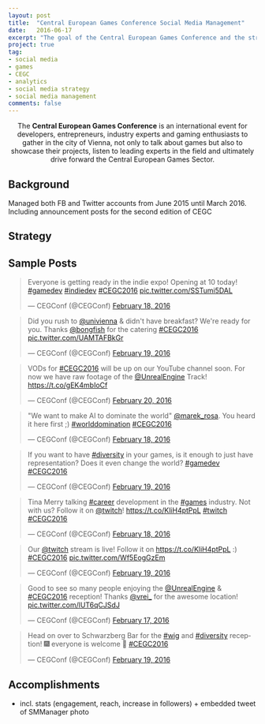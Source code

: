 ```yaml
---
layout: post
title:  "Central European Games Conference Social Media Management"
date:   2016-06-17
excerpt: "The goal of the Central European Games Conference and the strategy behind the social media accounts, including example posts and analytics."
project: true
tag:
- social media
- games
- CEGC
- analytics
- social media strategy
- social media management
comments: false
---
```

    
<center>The <b>Central European Games Conference</b> is an international event for developers, entrepreneurs, industry experts and gaming enthusiasts to gather in the city of Vienna, not only to talk about games but also to showcase their projects, listen to leading experts in the field and ultimately drive forward the Central European Games Sector.</center>
      
## Background
Managed both FB and Twitter accounts from June 2015 until March 2016.
Including announcement posts for the second edition of CEGC

## Strategy

## Sample Posts

<blockquote class="twitter-tweet" data-lang="en"><p lang="en" dir="ltr">Everyone is getting ready in the indie expo! Opening at 10 today! <a href="https://twitter.com/hashtag/gamedev?src=hash">#gamedev</a> <a href="https://twitter.com/hashtag/indiedev?src=hash">#indiedev</a> <a href="https://twitter.com/hashtag/CEGC2016?src=hash">#CEGC2016</a> <a href="https://t.co/SSTumi5DAL">pic.twitter.com/SSTumi5DAL</a></p>&mdash; CEGConf (@CEGConf) <a href="https://twitter.com/CEGConf/status/700238093186699264">February 18, 2016</a></blockquote>
<script async src="//platform.twitter.com/widgets.js" charset="utf-8"></script>

<blockquote class="twitter-tweet" data-lang="en"><p lang="en" dir="ltr">Did you rush to <a href="https://twitter.com/univienna">@univienna</a> &amp; didn&#39;t have breakfast? We&#39;re ready for you. Thanks <a href="https://twitter.com/bongfish">@bongfish</a> for the catering <a href="https://twitter.com/hashtag/CEGC2016?src=hash">#CEGC2016</a> <a href="https://t.co/UAMTAFBkGr">pic.twitter.com/UAMTAFBkGr</a></p>&mdash; CEGConf (@CEGConf) <a href="https://twitter.com/CEGConf/status/700598542948237313">February 19, 2016</a></blockquote>
<script async src="//platform.twitter.com/widgets.js" charset="utf-8"></script>

<blockquote class="twitter-tweet" data-lang="en"><p lang="en" dir="ltr">VODs for <a href="https://twitter.com/hashtag/CEGC2016?src=hash">#CEGC2016</a> will be up on our YouTube channel soon. For now we have raw footage of the <a href="https://twitter.com/UnrealEngine">@UnrealEngine</a> Track! <a href="https://t.co/gEK4mbIoCf">https://t.co/gEK4mbIoCf</a></p>&mdash; CEGConf (@CEGConf) <a href="https://twitter.com/CEGConf/status/701043817047310337">February 20, 2016</a></blockquote>
<script async src="//platform.twitter.com/widgets.js" charset="utf-8"></script>

<blockquote class="twitter-tweet" data-lang="en"><p lang="en" dir="ltr">&quot;We want to make AI to dominate the world&quot; <a href="https://twitter.com/marek_rosa">@marek_rosa</a>. You heard it here first ;) <a href="https://twitter.com/hashtag/worlddomination?src=hash">#worlddomination</a> <a href="https://twitter.com/hashtag/CEGC2016?src=hash">#CEGC2016</a></p>&mdash; CEGConf (@CEGConf) <a href="https://twitter.com/CEGConf/status/700347563736702976">February 18, 2016</a></blockquote>
<script async src="//platform.twitter.com/widgets.js" charset="utf-8"></script>

<blockquote class="twitter-tweet" data-lang="en"><p lang="en" dir="ltr">If you want to have <a href="https://twitter.com/hashtag/diversity?src=hash">#diversity</a> in your games, is it enough to just have representation? Does it even change the world? <a href="https://twitter.com/hashtag/gamedev?src=hash">#gamedev</a> <a href="https://twitter.com/hashtag/CEGC2016?src=hash">#CEGC2016</a></p>&mdash; CEGConf (@CEGConf) <a href="https://twitter.com/CEGConf/status/700651567624486912">February 19, 2016</a></blockquote>
<script async src="//platform.twitter.com/widgets.js" charset="utf-8"></script>

<blockquote class="twitter-tweet" data-lang="en"><p lang="en" dir="ltr">Tina Merry talking <a href="https://twitter.com/hashtag/career?src=hash">#career</a> development in the <a href="https://twitter.com/hashtag/games?src=hash">#games</a> industry. Not with us? Follow it on <a href="https://twitter.com/Twitch">@twitch</a>! <a href="https://t.co/KliH4ptPpL">https://t.co/KliH4ptPpL</a> <a href="https://twitter.com/hashtag/twitch?src=hash">#twitch</a> <a href="https://twitter.com/hashtag/CEGC2016?src=hash">#CEGC2016</a></p>&mdash; CEGConf (@CEGConf) <a href="https://twitter.com/CEGConf/status/700260371773444096">February 18, 2016</a></blockquote>
<script async src="//platform.twitter.com/widgets.js" charset="utf-8"></script>

<blockquote class="twitter-tweet" data-lang="en"><p lang="en" dir="ltr">Our <a href="https://twitter.com/Twitch">@twitch</a> stream is live! Follow it on <a href="https://t.co/KliH4ptPpL">https://t.co/KliH4ptPpL</a> :) <a href="https://twitter.com/hashtag/CEGC2016?src=hash">#CEGC2016</a> <a href="https://t.co/Wf5EogGzEm">pic.twitter.com/Wf5EogGzEm</a></p>&mdash; CEGConf (@CEGConf) <a href="https://twitter.com/CEGConf/status/700606003889512448">February 19, 2016</a></blockquote>
<script async src="//platform.twitter.com/widgets.js" charset="utf-8"></script>

<blockquote class="twitter-tweet" data-lang="en"><p lang="en" dir="ltr">Good to see so many people enjoying the <a href="https://twitter.com/UnrealEngine">@UnrealEngine</a> &amp; <a href="https://twitter.com/hashtag/CEGC2016?src=hash">#CEGC2016</a> reception! Thanks <a href="https://twitter.com/vrei_">@vrei_</a> for the awesome location! <a href="https://t.co/lUT6qCJSdJ">pic.twitter.com/lUT6qCJSdJ</a></p>&mdash; CEGConf (@CEGConf) <a href="https://twitter.com/CEGConf/status/700031953337237506">February 17, 2016</a></blockquote>
<script async src="//platform.twitter.com/widgets.js" charset="utf-8"></script>

<blockquote class="twitter-tweet" data-lang="en"><p lang="en" dir="ltr">Head on over to Schwarzberg Bar for the <a href="https://twitter.com/hashtag/wig?src=hash">#wig</a> and <a href="https://twitter.com/hashtag/diversity?src=hash">#diversity</a> reception! 🎆 everyone is welcome 🎉 <a href="https://twitter.com/hashtag/CEGC2016?src=hash">#CEGC2016</a></p>&mdash; CEGConf (@CEGConf) <a href="https://twitter.com/CEGConf/status/700724521465204736">February 19, 2016</a></blockquote>
<script async src="//platform.twitter.com/widgets.js" charset="utf-8"></script>


## Accomplishments

- incl. stats (engagement, reach, increase in followers) + embedded tweet of SMManager photo
